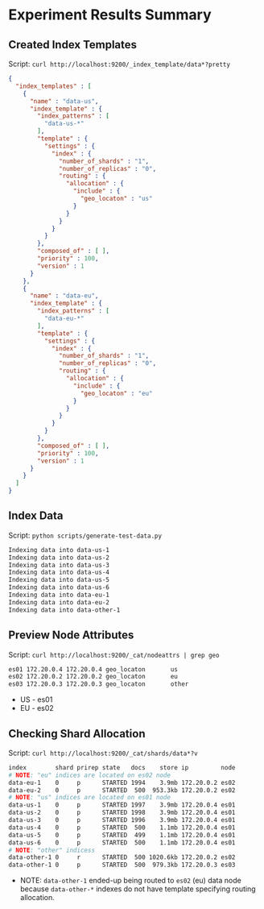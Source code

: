 # Experiment Results Summary

## Created Index Templates

Script: `curl http://localhost:9200/_index_template/data*?pretty`

```json
{
  "index_templates" : [
    {
      "name" : "data-us",
      "index_template" : {
        "index_patterns" : [
          "data-us-*"
        ],
        "template" : {
          "settings" : {
            "index" : {
              "number_of_shards" : "1",
              "number_of_replicas" : "0",
              "routing" : {
                "allocation" : {
                  "include" : {
                    "geo_locaton" : "us"
                  }
                }
              }
            }
          }
        },
        "composed_of" : [ ],
        "priority" : 100,
        "version" : 1
      }
    },
    {
      "name" : "data-eu",
      "index_template" : {
        "index_patterns" : [
          "data-eu-*"
        ],
        "template" : {
          "settings" : {
            "index" : {
              "number_of_shards" : "1",
              "number_of_replicas" : "0",
              "routing" : {
                "allocation" : {
                  "include" : {
                    "geo_locaton" : "eu"
                  }
                }
              }
            }
          }
        },
        "composed_of" : [ ],
        "priority" : 100,
        "version" : 1
      }
    }
  ]
}
```

## Index Data

Script: `python scripts/generate-test-data.py`

```bash
Indexing data into data-us-1
Indexing data into data-us-2
Indexing data into data-us-3
Indexing data into data-us-4
Indexing data into data-us-5
Indexing data into data-us-6
Indexing data into data-eu-1
Indexing data into data-eu-2
Indexing data into data-other-1
```

## Preview Node Attributes

Script: `curl http://localhost:9200/_cat/nodeattrs | grep geo`

```bash
es01 172.20.0.4 172.20.0.4 geo_locaton       us
es02 172.20.0.2 172.20.0.2 geo_locaton       eu
es03 172.20.0.3 172.20.0.3 geo_locaton       other
```

* US - es01
* EU - es02

## Checking Shard Allocation

Script: `curl http://localhost:9200/_cat/shards/data*?v`
```bash
index        shard prirep state   docs    store ip         node
# NOTE: "eu" indices are located on es02 node
data-eu-1    0     p      STARTED 1994    3.9mb 172.20.0.2 es02
data-eu-2    0     p      STARTED  500  953.3kb 172.20.0.2 es02
# NOTE: "us" indices are located on es01 node
data-us-1    0     p      STARTED 1997    3.9mb 172.20.0.4 es01
data-us-2    0     p      STARTED 1998    3.9mb 172.20.0.4 es01
data-us-3    0     p      STARTED 1996    3.9mb 172.20.0.4 es01
data-us-4    0     p      STARTED  500    1.1mb 172.20.0.4 es01
data-us-5    0     p      STARTED  499    1.1mb 172.20.0.4 es01
data-us-6    0     p      STARTED  500    1.1mb 172.20.0.4 es01
# NOTE: "other" indicess
data-other-1 0     r      STARTED  500 1020.6kb 172.20.0.2 es02
data-other-1 0     p      STARTED  500  979.3kb 172.20.0.3 es03
```

* NOTE: `data-other-1` ended-up being routed to `es02` (eu) data node because `data-other-*` indexes do not have template specifying routing allocation.